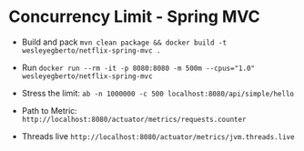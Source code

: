 # Concurrency Limit - Spring MVC


* Build and pack
``mvn clean package && docker build -t wesleyegberto/netflix-spring-mvc .``

* Run
``docker run --rm -it -p 8080:8080 -m 500m --cpus="1.0" wesleyegberto/netflix-spring-mvc``

* Stress the limit:
``ab -n 1000000 -c 500 localhost:8080/api/simple/hello``


* Path to Metric:
``http://localhost:8080/actuator/metrics/requests.counter``


* Threads live
``http://localhost:8080/actuator/metrics/jvm.threads.live``